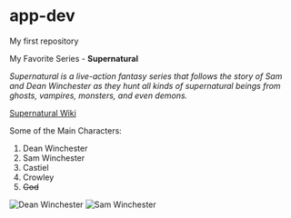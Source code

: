 # app-dev
My first repository

My Favorite Series - **Supernatural**

*Supernatural is a live-action fantasy series that follows the story
of Sam and Dean Winchester as they hunt all kinds of supernatural
beings from ghosts, vampires, monsters, and even demons.*

[Supernatural Wiki](https://supernatural.fandom.com/wiki/Supernatural_Wiki)

Some of the Main Characters:

1. Dean Winchester
2. Sam Winchester
3. Castiel
4. Crowley
5. ~~God~~

![Dean Winchester](https://assets.mycast.io/actor_images/actor-dean-winchester-129677_large.jpg?1601198105)
![Sam Winchester](https://static.tvtropes.org/pmwiki/pub/images/sam-1_8921.jpg)
